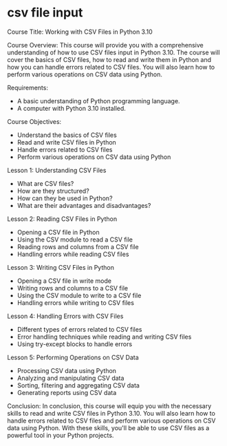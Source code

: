 
csv file input
==============
Course Title: Working with CSV Files in Python 3.10

Course Overview:
This course will provide you with a comprehensive understanding of how to use CSV files input in Python 3.10. The course will cover the basics of CSV files, how to read and write them in Python and how you can handle errors related to CSV files. You will also learn how to perform various operations on CSV data using Python.

Requirements:
- A basic understanding of Python programming language.
- A computer with Python 3.10 installed.

Course Objectives:
- Understand the basics of CSV files
- Read and write CSV files in Python
- Handle errors related to CSV files
- Perform various operations on CSV data using Python

Lesson 1: Understanding CSV Files
- What are CSV files?
- How are they structured?
- How can they be used in Python?
- What are their advantages and disadvantages?

Lesson 2: Reading CSV Files in Python
- Opening a CSV file in Python
- Using the CSV module to read a CSV file
- Reading rows and columns from a CSV file
- Handling errors while reading CSV files

Lesson 3: Writing CSV Files in Python
- Opening a CSV file in write mode
- Writing rows and columns to a CSV file
- Using the CSV module to write to a CSV file
- Handling errors while writing to CSV files

Lesson 4: Handling Errors with CSV Files
- Different types of errors related to CSV files
- Error handling techniques while reading and writing CSV files
- Using try-except blocks to handle errors

Lesson 5: Performing Operations on CSV Data
- Processing CSV data using Python
- Analyzing and manipulating CSV data
- Sorting, filtering and aggregating CSV data
- Generating reports using CSV data

Conclusion:
In conclusion, this course will equip you with the necessary skills to read and write CSV files in Python 3.10. You will also learn how to handle errors related to CSV files and perform various operations on CSV data using Python. With these skills, you'll be able to use CSV files as a powerful tool in your Python projects.